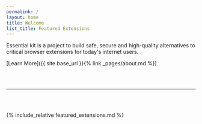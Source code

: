 ```yaml
---
permalink: /
layout: home
title: Welcome
list_title: Featured Extensions
---
```


Essential kit is a project to build safe, secure and high-quality alternatives to critical browser extensions for today's internet users.

[Learn More]({{ site.base_url }}{% link _pages/about.md %})

<hr class="frontpage-separator" />

{% include_relative featured_extensions.md %}

<style>
.frontpage-separator {
    margin-top: 60px;
    margin-bottom: 60px;
    border-width: 0.1px;
    border-color: rgba(255,255,255, 0.8);
}
</style>